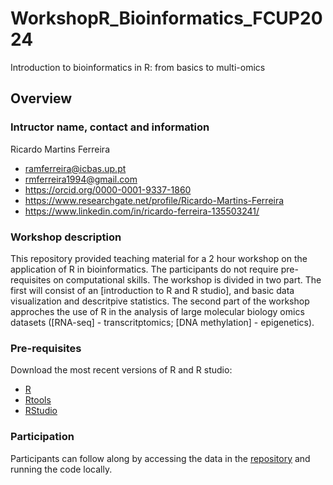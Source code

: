 # WorkshopR_Bioinformatics_FCUP2024
Introduction to bioinformatics in R: from basics to multi-omics

## Overview

### Intructor name, contact and information
Ricardo Martins Ferreira
- ramferreira@icbas.up.pt
- rmferreira1994@gmail.com
- https://orcid.org/0000-0001-9337-1860
- https://www.researchgate.net/profile/Ricardo-Martins-Ferreira 
- https://www.linkedin.com/in/ricardo-ferreira-135503241/

### Workshop description
This repository provided teaching material for a 2 hour workshop on the application of R in bioinformatics. The participants do not require pre-requisites on computational skills. The workshop is divided in two part. The first will consist of an [introduction to R and R studio], and basic data visualization and descritpive statistics. The second part of the workshop approches the use of R in the analysis of large molecular biology omics datasets ([RNA-seq] - transcritptomics; [DNA methylation] - epigenetics). 

### Pre-requisites 
Download the most recent versions of R and R studio:
- [R](https://cran.r-project.org/bin/windows/base/)
- [Rtools](https://cran.r-project.org/bin/windows/Rtools/rtools42/rtools.html)
- [RStudio](https://posit.co/download/rstudio-desktop/#download)

### Participation
Participants can follow along by accessing the data in the [repository](https://github.com/RicardoMartins-Ferreira/WorkshopR_Bioinformatics_FCUP2024) and running the code locally.


